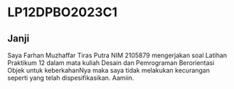 # LP12DPBO2023C1

## Janji
Saya Farhan Muzhaffar Tiras Putra NIM 2105879 mengerjakan soal Latihan Praktikum 12 dalam mata kuliah Desain dan Pemrograman Berorientasi Objek untuk keberkahanNya maka saya tidak melakukan kecurangan seperti yang telah dispesifikasikan. Aamiin.
